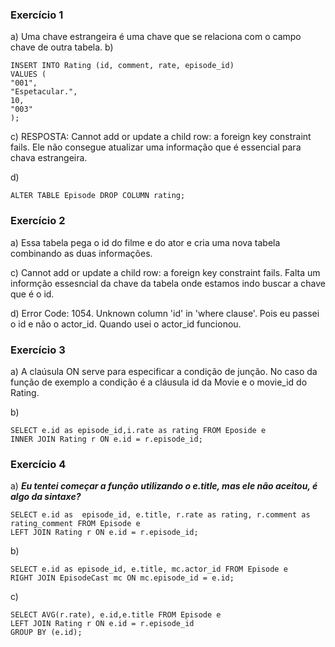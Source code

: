 ### Exercício 1
a) Uma chave estrangeira é uma chave que se relaciona com o campo chave de outra tabela.
b) 
```
INSERT INTO Rating (id, comment, rate, episode_id) 
VALUES (
"001",
"Espetacular.",
10,
"003"
);
```

c) RESPOSTA: Cannot add or update a child row: a foreign key constraint fails. Ele não consegue atualizar uma informação que é essencial para chava estrangeira.

d)
```
ALTER TABLE Episode DROP COLUMN rating;
```

### Exercício 2
a) Essa tabela pega o id do filme e do ator e cria uma nova tabela combinando as duas informações.

c) Cannot add or update a child row: a foreign key constraint fails. Falta um informção essesncial da chave da tabela onde estamos indo buscar a chave que é o id.

d) Error Code: 1054. Unknown column 'id' in 'where clause'. Pois eu passei o id e não o actor_id. Quando usei o actor_id funcionou.

### Exercício 3
a) A claúsula ON serve para especificar a condição de junção. No caso da função de exemplo a condição é a cláusula id da Movie e o movie_id do Rating.

b)
```
SELECT e.id as episode_id,i.rate as rating FROM Eposide e
INNER JOIN Rating r ON e.id = r.episode_id;
```

### Exercício 4
a) ***Eu tentei começar a função utilizando o e.title, mas ele não aceitou, é algo da sintaxe?***
```
SELECT e.id as  episode_id, e.title, r.rate as rating, r.comment as rating_comment FROM Episode e
LEFT JOIN Rating r ON e.id = r.episode_id;
```

b)
```
SELECT e.id as episode_id, e.title, mc.actor_id FROM Episode e
RIGHT JOIN EpisodeCast mc ON mc.episode_id = e.id;
```

c)
```
SELECT AVG(r.rate), e.id,e.title FROM Episode e
LEFT JOIN Rating r ON e.id = r.episode_id
GROUP BY (e.id);
```
